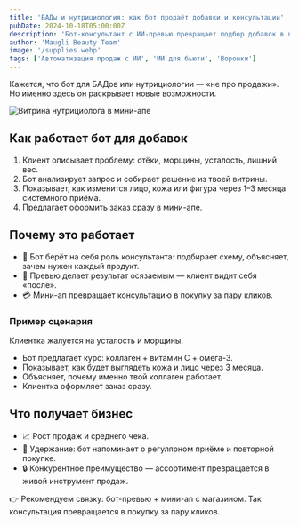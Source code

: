 ```yaml
---
title: 'БАДы и нутрициология: как бот продаёт добавки и консультации'
pubDate: 2024-10-18T05:00:00Z
description: 'Бот-консультант с ИИ-превью превращает подбор добавок в продажу: клиент видит результат и оформляет заказ прямо в мини-апе.'
author: 'Maugli Beauty Team'
image: '/supplies.webp'
tags: ['Автоматизация продаж с ИИ', 'ИИ для бьюти', 'Воронки']
---
```


Кажется, что бот для БАДов или нутрициологии — «не про продажи». Но именно здесь он раскрывает новые возможности.

![Витрина нутрициолога в мини-апе](/supplies.webp)

## Как работает бот для добавок

1. Клиент описывает проблему: отёки, морщины, усталость, лишний вес.
2. Бот анализирует запрос и собирает решение из твоей витрины.
3. Показывает, как изменится лицо, кожа или фигура через 1–3 месяца системного приёма.
4. Предлагает оформить заказ сразу в мини-апе.

## Почему это работает

- 🧠 Бот берёт на себя роль консультанта: подбирает схему, объясняет, зачем нужен каждый продукт.
- 👀 Превью делает результат осязаемым — клиент видит себя «после».
- 💳 Мини-ап превращает консультацию в покупку за пару кликов.

### Пример сценария

Клиентка жалуется на усталость и морщины.

- Бот предлагает курс: коллаген + витамин C + омега-3.
- Показывает, как будет выглядеть кожа и лицо через 3 месяца.
- Объясняет, почему именно твой коллаген работает.
- Клиентка оформляет заказ сразу.

## Что получает бизнес

- 📈 Рост продаж и среднего чека.
- 🔁 Удержание: бот напоминает о регулярном приёме и повторной покупке.
- 🔒 Конкурентное преимущество — ассортимент превращается в живой инструмент продаж.

👉 Рекомендуем связку: бот-превью + мини-ап с магазином. Так консультация превращается в покупку за пару кликов.
